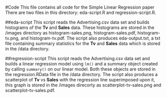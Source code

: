 #Code
This file contains all code for the Simple Linear Regression paper
There are two files in this directory: eda-script.R and regression-script.R.

##eda-script
This script reads the Advertising.csv data set and builds histograms of the **Tv** and **Sales** data. These histograms are stored in the /images directory as histogram-sales.png, histogram-sales.pdf, histogram-tv.png, and histogram-tv.pdf.
The script also produces eda-output.txt, a txt file containing summary statistics for the **Tv** and **Sales** data which is stored in the /data directory.

##regression-script
This script reads the Advertising.csv data set and builds a linear regression model using `lm()` and a summary object created by calling `summary()` on our linear model. Both these objects are stored in the regression.RData file in the /data directory.
The script also produces a scatterplot of **Tv** vs **Sales** with the regression line superimposed upon it, this graph is stored in the /images direcorty as scatterplot-tv-sales.png and scatterplot-tv-sales.pdf.
